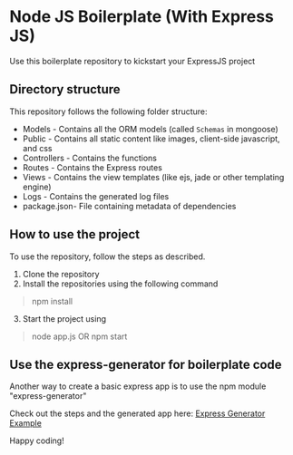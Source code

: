 # Node JS Boilerplate (With Express JS)

Use this boilerplate repository to kickstart your ExpressJS project

## Directory structure

This repository follows the following folder structure:
 - Models - Contains all the ORM models (called `Schemas` in mongoose)
 -  Public - Contains all static content like images, client-side javascript, and css
 - Controllers - Contains the functions
 - Routes - Contains the Express routes 
 - Views - Contains the view templates (like ejs, jade or other templating engine) 
 - Logs - Contains the generated log files
 - package.json- File containing metadata of dependencies

##  How to use the project

To use the repository, follow the steps as described.
1. Clone the repository
2. Install the repositories using the following command
> npm install
3. Start the project using
> node app.js
> OR
npm start


##  Use the express-generator for boilerplate code

Another way to create a basic express app is to use the npm module "express-generator"

Check out the steps and the generated app here: [Express Generator Example](https://github.com/NehaChitkara/express-generator-example)

Happy coding!

